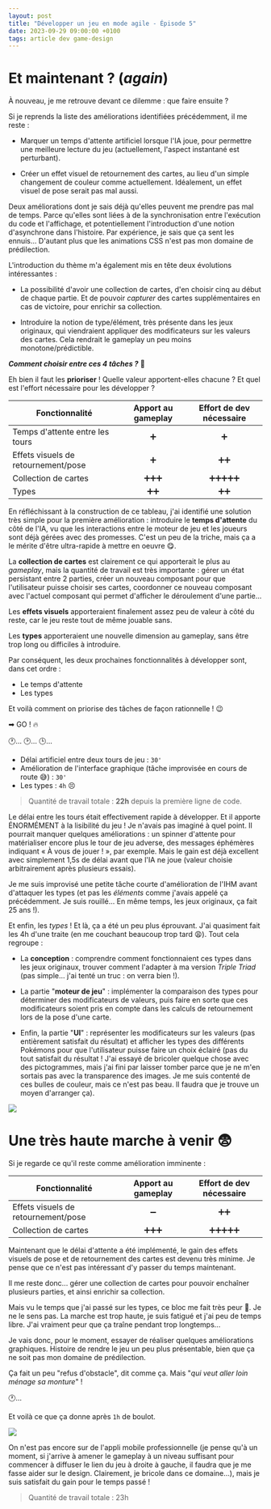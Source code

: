 ```yaml
---
layout: post
title: "Développer un jeu en mode agile - Épisode 5"
date: 2023-09-29 09:00:00 +0100
tags: article dev game-design
---
```


# Et maintenant ? (_again_)

À nouveau, je me retrouve devant ce dilemme : que faire ensuite&nbsp;?

Si je reprends la liste des améliorations identifiées précédemment, il me reste&nbsp;:

- Marquer un temps d'attente artificiel lorsque l'IA joue, pour permettre une meilleure lecture du jeu (actuellement, l'aspect instantané est perturbant).

- Créer un effet visuel de retournement des cartes, au lieu d'un simple changement de couleur comme actuellement. Idéalement, un effet visuel de pose serait pas mal aussi.

Deux améliorations dont je sais déjà qu'elles peuvent me prendre pas mal de temps. Parce qu'elles sont liées à de la synchronisation entre l'exécution du code et l'affichage, et potentiellement l'introduction d'une notion d'asynchrone dans l'histoire. Par expérience, je sais que ça sent les ennuis... D'autant plus que les animations CSS n'est pas mon domaine de prédilection.

L'introduction du thème m'a également mis en tête deux évolutions intéressantes&nbsp;:

- La possibilité d'avoir une collection de cartes, d'en choisir cinq au début de chaque partie. Et de pouvoir _capturer_ des cartes supplémentaires en cas de victoire, pour enrichir sa collection.

- Introduire la notion de type/élément, très présente dans les jeux originaux, qui viendraient appliquer des modificateurs sur les valeurs des cartes. Cela rendrait le gameplay un peu moins monotone/prédictible.

**_Comment choisir entre ces 4 tâches ?_**&nbsp;🤔

Eh bien il faut les **prioriser**&nbsp;! Quelle valeur apportent-elles chacune&nbsp;? Et quel est l'effort nécessaire pour les développer&nbsp;?

| Fonctionnalité                      | Apport au gameplay | Effort de dev nécessaire |
| ----------------------------------- | :----------------: | :----------------------: |
| Temps d'attente entre les tours     |         ➕         |            ➕            |
| Effets visuels de retournement/pose |         ➕         |           ➕➕           |
| Collection de cartes                |       ➕➕➕       |        ➕➕➕➕➕        |
| Types                               |        ➕➕        |           ➕➕           |

En réfléchissant à la construction de ce tableau, j'ai identifié une solution très simple pour la première amélioration&nbsp;: introduire le **temps d'attente** du côté de l'IA, vu que les interactions entre le moteur de jeu et les joueurs sont déjà gérées avec des promesses. C'est un peu de la triche, mais ça a le mérite d'être ultra-rapide à mettre en oeuvre&nbsp;😋.

La **collection de cartes** est clairement ce qui apporterait le plus au _gameplay_, mais la quantité de travail est très importante&nbsp;: gérer un état persistant entre 2 parties, créer un nouveau composant pour que l'utilisateur puisse choisir ses cartes, coordonner ce nouveau composant avec l'actuel composant qui permet d'afficher le déroulement d'une partie...

Les **effets visuels** apporteraient finalement assez peu de valeur à côté du reste, car le jeu reste tout de même jouable sans.

Les **types** apporteraient une nouvelle dimension au gameplay, sans être trop long ou difficiles à introduire.

Par conséquent, les deux prochaines fonctionnalités à développer sont, dans cet ordre&nbsp;:

- Le temps d'attente
- Les types

Et voilà comment on priorise des tâches de façon rationnelle&nbsp;!&nbsp;😉

➡ GO ! 🔥

🕐... 🕑... 🕒...

- Délai artificiel entre deux tours de jeu : `30'`
- Amélioration de l'interface graphique (tâche improvisée en cours de route 😅)&nbsp;: `30'`
- Les types&nbsp;: `4h` 😣

> Quantité de travail totale : **22h** depuis la première ligne de code.

Le délai entre les tours était effectivement rapide à développer. Et il apporte ÉNORMÉMENT à la lisibilité du jeu&nbsp;! Je n'avais pas imaginé à quel point. Il pourrait manquer quelques améliorations&nbsp;: un spinner d'attente pour matérialiser encore plus le tour de jeu adverse, des messages éphémères indiquant «&nbsp;À vous de jouer !&nbsp;», par exemple. Mais le gain est déjà excellent avec simplement 1,5s de délai avant que l'IA ne joue (valeur choisie arbitrairement après plusieurs essais).

Je me suis improvisé une petite tâche courte d'amélioration de l'IHM avant d'attaquer les types (et pas les _éléments_ comme j'avais appelé ça précédemment. Je suis rouillé... En même temps, les jeux originaux, ça fait 25 ans&nbsp;!).

Et enfin, les _types_&nbsp;! Et là, ça a été un peu plus éprouvant. J'ai quasiment fait les 4h d'une traite (en me couchant beaucoup trop tard&nbsp;😩). Tout cela regroupe&nbsp;:

- La **conception** : comprendre comment fonctionnaient ces types dans les jeux originaux, trouver comment l'adapter à ma version _Triple Triad_ (pas simple... j'ai tenté un truc : on verra bien&nbsp;!).

- La partie "**moteur de jeu**" : implémenter la comparaison des types pour déterminer des modificateurs de valeurs, puis faire en sorte que ces modificateurs soient pris en compte dans les calculs de retournement lors de la pose d'une carte.

- Enfin, la partie "**UI**" : représenter les modificateurs sur les valeurs (pas entièrement satisfait du résultat) et afficher les types des différents Pokémons pour que l'utilisateur puisse faire un choix éclairé (pas du tout satisfait du résultat&nbsp;! J'ai essayé de bricoler quelque chose avec des pictogrammes, mais j'ai fini par laisser tomber parce que je ne m'en sortais pas avec la transparence des images. Je me suis contenté de ces bulles de couleur, mais ce n'est pas beau. Il faudra que je trouve un moyen d'arranger ça).

![](/assets/images/pokemon-triad/pokemon-triad-types.png)

# Une très haute marche à venir&nbsp;😨

Si je regarde ce qu'il reste comme amélioration imminente&nbsp;:

| Fonctionnalité                      | Apport au gameplay | Effort de dev nécessaire |
| ----------------------------------- | :----------------: | :----------------------: |
| Effets visuels de retournement/pose |         ➖         |           ➕➕           |
| Collection de cartes                |       ➕➕➕       |        ➕➕➕➕➕        |

Maintenant que le délai d'attente a été implémenté, le gain des effets visuels de pose et de retournement des cartes est devenu très minime. Je pense que ce n'est pas intéressant d'y passer du temps maintenant.

Il me reste donc... gérer une collection de cartes pour pouvoir enchaîner plusieurs parties, et ainsi enrichir sa collection.

Mais vu le temps que j'ai passé sur les types, ce bloc me fait très peur&nbsp;😬. Je ne le sens pas. La marche est trop haute, je suis fatigué et j'ai peu de temps libre. J'ai vraiment peur que ça traîne pendant trop longtemps...

Je vais donc, pour le moment, essayer de réaliser quelques améliorations graphiques. Histoire de rendre le jeu un peu plus présentable, bien que ça ne soit pas mon domaine de prédilection.

Ça fait un peu "refus d'obstacle", dit comme ça. Mais "_qui veut aller loin ménage sa monture_"&nbsp;!

🕐...

Et voilà ce que ça donne après `1h` de boulot.

![](/assets/images/pokemon-triad/pokemon-triad-ui-upgrade.png)

On n'est pas encore sur de l'appli mobile professionnelle (je pense qu'à un moment, si j'arrive à amener le gameplay à un niveau suffisant pour commencer à diffuser le lien du jeu à droite à gauche, il faudra que je me fasse aider sur le design. Clairement, je bricole dans ce domaine...), mais je suis satisfait du gain pour le temps passé&nbsp;!

> Quantité de travail totale : 23h
